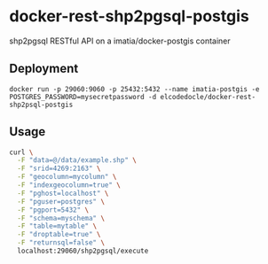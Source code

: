 # docker-rest-shp2pgsql-postgis
shp2pgsql RESTful API on a imatia/docker-postgis container

## Deployment

`docker run -p 29060:9060 -p 25432:5432 --name imatia-postgis -e POSTGRES_PASSWORD=mysecretpassword -d elcodedocle/docker-rest-shp2psql-postgis`

## Usage
```bash
curl \
  -F "data=@/data/example.shp" \
  -F "srid=4269:2163" \
  -F "geocolumn=mycolumn" \
  -F "indexgeocolumn=true" \
  -F "pghost=localhost" \
  -F "pguser=postgres" \
  -F "pgport=5432" \
  -F "schema=myschema" \
  -F "table=mytable" \
  -F "droptable=true" \
  -F "returnsql=false" \
  localhost:29060/shp2pgsql/execute
```
